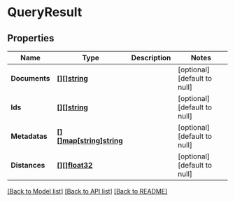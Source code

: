 # QueryResult

## Properties
Name | Type | Description | Notes
------------ | ------------- | ------------- | -------------
**Documents** | [**[][]string**](array.md) |  | [optional] [default to null]
**Ids** | [**[][]string**](array.md) |  | [optional] [default to null]
**Metadatas** | [**[][]map[string]string**](array.md) |  | [optional] [default to null]
**Distances** | [**[][]float32**](array.md) |  | [optional] [default to null]

[[Back to Model list]](../README.md#documentation-for-models) [[Back to API list]](../README.md#documentation-for-api-endpoints) [[Back to README]](../README.md)

